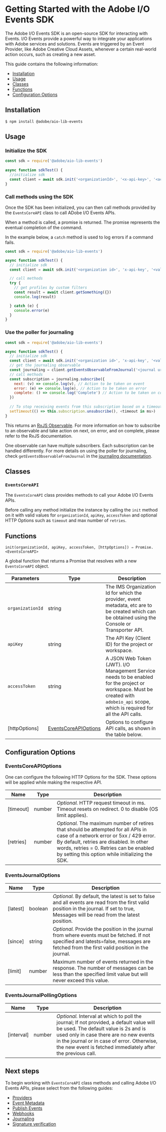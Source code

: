 # Getting Started with the Adobe I/O Events SDK

The Adobe I/O Events SDK is an open-source SDK for interacting with Events. I/O Events provide a powerful way to integrate your applications with Adobe services and solutions. Events are triggered by an Event Provider, like Adobe Creative Cloud Assets, whenever a certain real-world action occurs, such as creating a new asset.

This guide contains the following information:
* [Installation](#installation)
* [Usage](#usage)
* [Classes](#classes)
* [Functions](#functions)
* [Configuration Options](#configuration-options)

## Installation

```
$ npm install @adobe/aio-lib-events
```

## Usage

### Initialize the SDK

```javascript
const sdk = require('@adobe/aio-lib-events')
 
async function sdkTest() {
  //initialize sdk
  const client = await sdk.init('<organizationId>', '<x-api-key>', '<accessToken>', '<httpOptions>')
}
```

### Call methods using the SDK

Once the SDK has been initialized, you can then call methods provided by the `EventsCoreAPI` class to call ADobe I/O Events APIs. 

When a method is called, a promise is returned. The promise represents the eventual completion of the command. 

In the example below, a `catch` method is used to log errors if a command fails.

```javascript
const sdk = require('@adobe/aio-lib-events')

async function sdkTest() {
  // initialize sdk
  const client = await sdk.init('<organization id>', 'x-api-key', '<valid auth token>', '<http options>')

  // call methods
  try {
    // get profiles by custom filters
    const result = await client.getSomething({})
    console.log(result)

  } catch (e) {
    console.error(e)
  }
}
```

### Use the poller for journaling

```javascript
const sdk = require('@adobe/aio-lib-events')

async function sdkTest() {
  // initialize sdk
  const client = await sdk.init('<organization id>', 'x-api-key', '<valid auth token>', '<http options>')
  // get the journaling observable
  const journaling = client.getEventsObservableFromJournal('<journal url>', '<journaling options>')
  // call methods
  const subscription = journaling.subscribe({
    next: (v) => console.log(v), // Action to be taken on event
    error: (e) => console.log(e), // Action to be taken on error
    complete: () => console.log('Complete') // Action to be taken on complete
  })
  
  // To stop receiving events from this subscription based on a timeout
  setTimeout(() => this.subscription.unsubscribe(), <timeout in ms>)
}
```

This returns an [RxJS Observable](https://rxjs.dev/guide/observable). For more information on how to subscribe to an observable and take action on next, on error, and on complete, please refer to the RxJS documentation.

One observable can have multiple subscribers. Each subscription can be handled differently. For more details on using the poller for journaling, check `getEventsObservableFromJournal` in the [journaling documentation](journaling.md).

## Classes

### `EventsCoreAPI`

The `EventsCoreAPI` class provides methods to call your Adobe I/O Events APIs. 

Before calling any method initialize the instance by calling the `init` method on it with valid values for `organizationId`, `apiKey`, `accessToken` and optional HTTP Options such as `timeout` and max number of `retries`.

## Functions

```
init(organizationId, apiKey, accessToken, [httpOptions]) ⇒ Promise.<EventsCoreAPI>
```

A global function that returns a Promise that resolves with a new `EventsCoreAPI` object.

|Parameters	|Type	|Description|
|---|---|---|
|`organizationId`	|string	|The IMS Organization Id for which the provider, event metadata, etc are to be created which can be obtained using the Console or Transporter API. |
|`apiKey`	|string	|The API Key (Client ID) for the project or workspace.|
|`accessToken`	|string	|A JSON Web Token (JWT). I/O Management Service needs to be enabled for the project or workspace. Must be created with `adobeio_api` scope, which is required for all the API calls.|
|[httpOptions]	|[EventsCoreAPIOptions](#eventscoreapioptions)	|Options to configure API calls, as shown in the table below.| 

## Configuration Options

### EventsCoreAPIOptions

One can configure the following HTTP Options for the SDK. These options will be applied while making the respective API.

|Name|	Type|	Description|
|---|---|---|
|[timeout]	|number	|*Optional.* HTTP request timeout in ms. Timeout resets on redirect. 0 to disable (OS limit applies).|
|[retries]	|number	|*Optional.* The maximum number of retires that should be attempted for all APIs in case of a network error or 5xx / 429 error. By default, retries are disabled. In other words, retries = 0. Retries can be enabled by setting this option while initializing the SDK.|

### EventsJournalOptions

|Name	|Type	|Description|
|---|---|---|
|[latest]	|boolean	|*Optional.* By default, the latest is set to false and all events are read from the first valid position in the journal. If set to true, Messages will be read from the latest position. |
|[since]	|string	|*Optional.* Provide the position in the journal from where events must be fetched. If not specified and latests=false, messages are fetched from the first valid position in the journal.|
|[limit]	|number	|Maximum number of events returned in the response. The number of messages can be less than the specified limit value but will never exceed this value.|

### EventsJournalPollingOptions

|Name	|Type	|Description|
|---|---|---|
|[interval]	|number	|*Optional.* Interval at which to poll the journal; If not provided, a default value will be used. The default value is 2s and is used only in case there are no new events in the journal or in case of error. Otherwise, the new event is fetched immediately after the previous call.|

## Next steps

To begin working with `EventsCoreAPI` class methods and calling Adobe I/O Events APIs, please select from the following guides:

* [Providers](providers.md)
* [Event Metadata](event-metadata.md)
* [Publish Events](publish-events.md) 
* [Webhooks](webhooks.md) 
* [Journaling](journaling.md)
* [Signature verification](signature-verification.md)